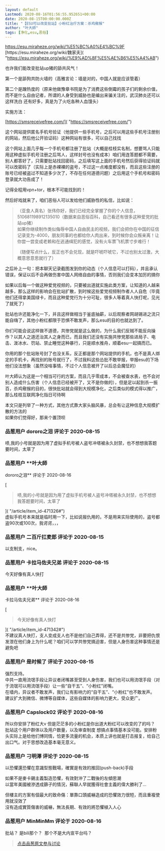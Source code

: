 ```yaml
---
layout: default
Lastmod: 2020-08-16T01:56:55.952651+00:00
date: 2020-08-15T00:00:00.000Z
title: "【ESU可以改变批站】小粉红治疗方案：杀鸡儆猴"
author: "叶大師"
tags: [净化,esu,恶俗]
---
```


[https://esu.miraheze.org/wiki/%E5%BC%A0%E4%BC%9F  
]( "https://esu.miraheze.org/wiki/%E5%BC%A0%E4%BC%9F")[https://esu.miraheze.org/wiki/魏家夫]( "https://esu.miraheze.org/wiki/%E9%AD%8F%E5%AE%B6%E5%A4%AB")  
  
  
  
也许我们能改变批站up猪的舔共风气！  
  
第一个是舔狗共防火墙的（高雅言论：墙是对的，中国人就是应该管着）  
  
第二个是蹭热度的（原来他做豫章书院是为了消费这些倒霉的孩子们的剩余价值，而不是什么自由记者，所谓的人身受到威胁也是编出来骗关注的，武汉肺炎还可以这样洗白 还有好多，真是为了火吃各种人血馒头）  
  
  
  
实施方法：  
  
[https://smsreceivefree.com/]( "https://smsreceivefree.com/")  
  
这个网站提供匿名手机号验证（他提供一些手机号，之后可以用这些手机号注册别的网站，然后他公开验证码）这种网站有很多，可以自己找找  
  
这个网站上面几乎每一个手机号都注册了批站（大概是桂枝实名制，想要骂人只能用这种虚拟手机号注册之后骂人，这样封号也没有成本）咱们用连答题都不需要，别人都答好了，只需要批站找回密码，之后填写这上面的手机号然后获得验证码就可以改密码了（实际上是赤裸裸的盗号，不过这一点难度都没有，而且这些注册的账号已经被盗过不知道多少次了，不存在任何道德问题）之后用这个手机号和密码登录就大功告成了！  
  
记得全程用vpn+tor，根本不可能找到的！  
  
  
  
然后好戏就来了，咱们恶俗人可以发给他们威胁性的私信，比如说：  
  
  
  

> （亚食人真名）张伟你好，我们已经完全掌握了你的个人信息，510681198912135010（数据来自恶俗百科，自己看还有很多这种爱党的批站up猪）  
> 如果你继续制作类似侮辱中国人自由民主的视频，我们会把你在中国的征信记录变为-4000，朋友同事的也都给你人肉出来，到时候你会众叛亲离！让你尝一尝变成老赖和在逃通缉犯的感觉，没有火车票飞机票寸步难行！  
>   
> （随便写点什么，反正也不会兑现，就是吓唬吓唬它，不过也别太过激，大概意思意思就行了）

  
  
  
之后补上一句：把本聊天记录截图发到你的动态（个人信息可以打码），并且承认错误，保证以后不会再做伤害中国人网络自由的事情，否则我们会变本加厉的搞你  
  
  
  
  
  
如果以后每一个做这种爱党视频的，只要被出道就实施此类方案，让知道的人越来越多，那么这样的影响会在批站扩散，到时候这些爱党视频制作者人人自危（毕竟他们还得拿美国绿卡，而且这种爱党行为十分可耻，很多人等着真人快打呢，见光了就死了）  
  
批站也许还能净化一下，并且这样做相当于釜底抽薪，以后观察者网胡锡进之流只能自嗨了，其他小粉红都限于恐惧不敢发声，那么esu的目的也就达到了。  
  
  
  
你们可能会说这样做不道德，共惨党就是这么做的，为什么我们反贼不能反向操作？以其人之道还治其人之身而已，而且我们还没有实施共惨党那些进局子、电击、泼冰水、罚站、禁止睡觉这种暴行，只是顺水推舟，顺着esu一起搞而已。  
  
  
  
你用的那个批站账号封了也没关系，反正都是那个网站提供的手机，也不是真人绑定的手机卡，再找别的账号就行了，不过我料这些怂批不敢举报，举报esu的下场他们没法想象（虽然没啥事情，不过个人信息被开了以后总会魔怔的）  
  
  
  
叶大師认为这是一个相当可行的方案，而且几乎零成本，不会被查水表，也不会对别人造成什么伤害（个人信息已经被开了，又不是你做的），但是足以起到杀一振百，杀鸡儆猴的目的，很快批站就会得到大规模净化，之后类似的模式得以推广，那么桂枝互联网净化指日可待啊  
  
  
本文只是列举了一种方式，其他方式靠大家头脑风暴，总会有让这种信息大规模扩散的方法的  
如果你们觉得好，那来个置顶呗

            
### 品葱用户 **dororo之泪** 评论于 2020-08-15
        
啧,我的小号就是因为用了虚拟手机号被人盗号冲塔被永久封禁，也不想想我答题要时间，太草了
        


            
### 品葱用户 **叶大師 
dororo之泪** 评论于 2020-08-16
        
[

> 啧,我的小号就是因为用了虚拟手机号被人盗号冲塔被永久封禁，也不想想我答题要时间，太草了

]( "/article/item_id-471326#")  
虚拟手机号本来就是临时用一下，比如说报仇用的，不是用来实际使用的，盗号都盗90次或100次，我谔谔，，，
        


            
### 品葱用户 **二百斤扛麦郎** 评论于 2020-08-15
        
以支制支，nice。
        


            
### 品葱用户 **卡拉马佐夫兄弟** 评论于 2020-08-15
        
今天好像有真人快打
        


            
### 品葱用户 **叶大師 
卡拉马佐夫兄弟** 评论于 2020-08-16
        
[

> 今天好像有真人快打

]( "/article/item_id-471342#")  
不建议真人快打，支人变成支人也不是他们自己弄得，还不是共惨党，非要把仇恨发泄在他们身上为什么呢？咱们可以学共惨党搞迫害，但是人身伤害这种事情还是避免吧
        


            
### 品葱用户 **是时候了** 评论于 2020-08-15
        
强烈支持。  
中共一直用流氓手段让异议者闭嘴甚至受到人身伤害，我们也可以用流氓手段（对于流氓可以用流氓手段）让一些“自干五”、“小粉红”闭嘴。  
在墙内，异议者不敢发声，我们让有影响力的“自干五”、“小粉红”也不敢发声。  
建议扩大到微信、微博等自媒体，这些自媒体的影响力更大，受众更广。
        


            
### 品葱用户 **Capslock02** 评论于 2020-08-16
        
所以你安排了粉红大v 但是茫茫多的小粉红是你出道大粉红可以改变的了的吗？ 批站这个用户群体以及用户数量，以及审查制度 想搞点事情基本没可能。安排粉头实际上是给他们博同情，恰更多流量的机会，本质上讲也就是打击报复，给自己出口气。对于思想改造基本毫无意义。
        


            
### 品葱用户 **刁明澤** 评论于 2020-08-15
        
以恐懼還恐懼在意識型態戰場，確實是有效的推回(push-back)手段  
  
如果不是麥卡錫主義製造恐懼，有效對沖了二戰後的左傾思潮  
以當年美國被滲透成篩子的情況，蘇聯人早就獲得社會主義的偉大勝利了…  
  
但樓主的方案有個最大的致命傷：單靠口頭威嚇造成的恐懼效力很短，而且重複使用就沒效了  
沒有造成實質傷害的威嚇，無法長期、有效的將恐懼植入人心
        


            
### 品葱用户 **MinMinMm** 评论于 2020-08-16
        
批站？ 是bili那个？  那个不是大内宣平台吗？
        






> [点击品葱原文参与讨论](https://pincong.rocks/article/22989)

